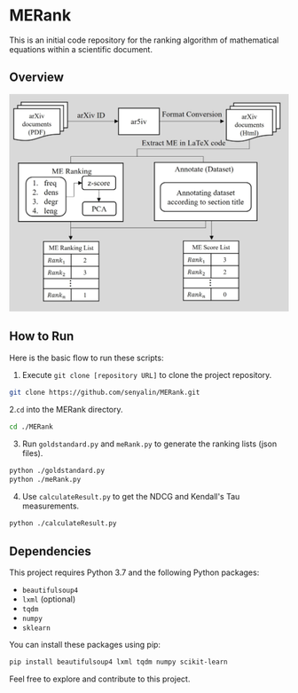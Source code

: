 # MERank
This is an initial code repository for the ranking algorithm of mathematical equations within a scientific document.

## Overview

![An overview of the proposed ranking system.](./images/overview.jpg)

## How to Run

Here is the basic flow to run these scripts:

1. Execute `git clone [repository URL]` to clone the project repository.
```bash
git clone https://github.com/senyalin/MERank.git
```
2.`cd` into the MERank directory.
```bash
cd ./MERank
```
3. Run `goldstandard.py` and `meRank.py` to generate the ranking lists (json files).
```bash
python ./goldstandard.py
python ./meRank.py
```
4. Use `calculateResult.py` to get the NDCG and Kendall's Tau measurements.
```bash
python ./calculateResult.py
```

## Dependencies

This project requires Python 3.7 and the following Python packages:

- `beautifulsoup4`
- `lxml` (optional)
- `tqdm`
- `numpy`
- `sklearn`

You can install these packages using pip:

```bash
pip install beautifulsoup4 lxml tqdm numpy scikit-learn
```
Feel free to explore and contribute to this project.